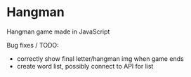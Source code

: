 # Hangman
Hangman game made in JavaScript

Bug fixes / TODO:
- correctly show final letter/hangman img when game ends
- create word list, possibly connect to API for list
